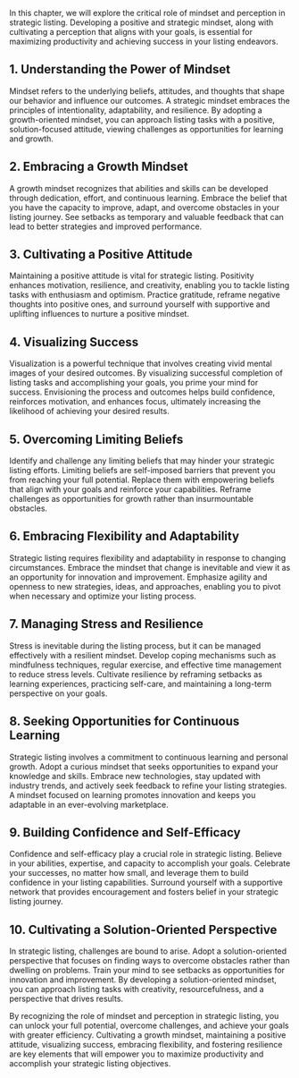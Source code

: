 
In this chapter, we will explore the critical role of mindset and perception in strategic listing. Developing a positive and strategic mindset, along with cultivating a perception that aligns with your goals, is essential for maximizing productivity and achieving success in your listing endeavors.

**1. Understanding the Power of Mindset**
-----------------------------------------

Mindset refers to the underlying beliefs, attitudes, and thoughts that shape our behavior and influence our outcomes. A strategic mindset embraces the principles of intentionality, adaptability, and resilience. By adopting a growth-oriented mindset, you can approach listing tasks with a positive, solution-focused attitude, viewing challenges as opportunities for learning and growth.

**2. Embracing a Growth Mindset**
---------------------------------

A growth mindset recognizes that abilities and skills can be developed through dedication, effort, and continuous learning. Embrace the belief that you have the capacity to improve, adapt, and overcome obstacles in your listing journey. See setbacks as temporary and valuable feedback that can lead to better strategies and improved performance.

**3. Cultivating a Positive Attitude**
--------------------------------------

Maintaining a positive attitude is vital for strategic listing. Positivity enhances motivation, resilience, and creativity, enabling you to tackle listing tasks with enthusiasm and optimism. Practice gratitude, reframe negative thoughts into positive ones, and surround yourself with supportive and uplifting influences to nurture a positive mindset.

**4. Visualizing Success**
--------------------------

Visualization is a powerful technique that involves creating vivid mental images of your desired outcomes. By visualizing successful completion of listing tasks and accomplishing your goals, you prime your mind for success. Envisioning the process and outcomes helps build confidence, reinforces motivation, and enhances focus, ultimately increasing the likelihood of achieving your desired results.

**5. Overcoming Limiting Beliefs**
----------------------------------

Identify and challenge any limiting beliefs that may hinder your strategic listing efforts. Limiting beliefs are self-imposed barriers that prevent you from reaching your full potential. Replace them with empowering beliefs that align with your goals and reinforce your capabilities. Reframe challenges as opportunities for growth rather than insurmountable obstacles.

**6. Embracing Flexibility and Adaptability**
---------------------------------------------

Strategic listing requires flexibility and adaptability in response to changing circumstances. Embrace the mindset that change is inevitable and view it as an opportunity for innovation and improvement. Emphasize agility and openness to new strategies, ideas, and approaches, enabling you to pivot when necessary and optimize your listing process.

**7. Managing Stress and Resilience**
-------------------------------------

Stress is inevitable during the listing process, but it can be managed effectively with a resilient mindset. Develop coping mechanisms such as mindfulness techniques, regular exercise, and effective time management to reduce stress levels. Cultivate resilience by reframing setbacks as learning experiences, practicing self-care, and maintaining a long-term perspective on your goals.

**8. Seeking Opportunities for Continuous Learning**
----------------------------------------------------

Strategic listing involves a commitment to continuous learning and personal growth. Adopt a curious mindset that seeks opportunities to expand your knowledge and skills. Embrace new technologies, stay updated with industry trends, and actively seek feedback to refine your listing strategies. A mindset focused on learning promotes innovation and keeps you adaptable in an ever-evolving marketplace.

**9. Building Confidence and Self-Efficacy**
--------------------------------------------

Confidence and self-efficacy play a crucial role in strategic listing. Believe in your abilities, expertise, and capacity to accomplish your goals. Celebrate your successes, no matter how small, and leverage them to build confidence in your listing capabilities. Surround yourself with a supportive network that provides encouragement and fosters belief in your strategic listing journey.

**10. Cultivating a Solution-Oriented Perspective**
---------------------------------------------------

In strategic listing, challenges are bound to arise. Adopt a solution-oriented perspective that focuses on finding ways to overcome obstacles rather than dwelling on problems. Train your mind to see setbacks as opportunities for innovation and improvement. By developing a solution-oriented mindset, you can approach listing tasks with creativity, resourcefulness, and a perspective that drives results.

By recognizing the role of mindset and perception in strategic listing, you can unlock your full potential, overcome challenges, and achieve your goals with greater efficiency. Cultivating a growth mindset, maintaining a positive attitude, visualizing success, embracing flexibility, and fostering resilience are key elements that will empower you to maximize productivity and accomplish your strategic listing objectives.
